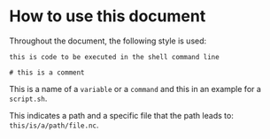 # How to use this document

Throughout the document, the following style is used:

```none
this is code to be executed in the shell command line

# this is a comment
```

This is a name of a `variable` or a `command` and this in an example for a  `script.sh`. 

This indicates a path and a specific file that the path leads to: `this/is/a/path/file.nc`.